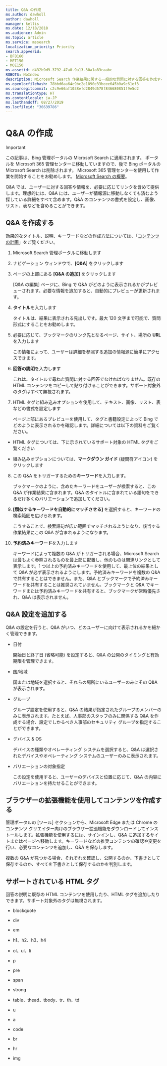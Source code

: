 ```yaml
---
title: Q&A の作成
ms.author: dawholl
author: dawholl
manager: kellis
ms.date: 12/18/2018
ms.audience: Admin
ms.topic: article
ms.service: mssearch
localization_priority: Priority
search.appverid:
- BFB160
- MET150
- MOE150
ms.assetid: d432b9d9-3792-47a0-9a13-30a1a83caabc
ROBOTS: NoIndex
description: Microsoft Search 作業結果に関する一般的な質問に対する回答を作成する方法について取り上げます
ms.openlocfilehash: 78bbd6aa64c9bc2e1890e33beee645b0a9c61ef3
ms.sourcegitcommit: c2c9e66af1038efd2849d578f846680851f9e5d2
ms.translationtype: HT
ms.contentlocale: ja-JP
ms.lasthandoff: 08/27/2019
ms.locfileid: "36639786"
---
```

# <a name="create-qas"></a>Q&A の作成

> [!IMPORTANT]
> この記事は、Bing 管理ポータルの Microsoft Search に適用されます。 ポータルを Microsoft 365 管理センターに移動していますので、後で Bing ポータルの Microsoft Search は削除されます。 Microsoft 365 管理センターを使用して作業を開始することをお勧めします。 [Microsoft Search の概要](overview-microsoft-search.md)。

Q&A では、ユーザーに対する回答や情報を、必要に応じてリンクを含めて提供します。理想的には、Q&A には、ユーザーが情報源に移動しなくても済むよう探している詳細をすべて含めます。Q&A のコンテンツの書式を設定し、画像、リスト、表などを含めることができます。
  
## <a name="create-a-qa"></a>Q&A を作成する

効果的なタイトル、説明、キーワードなどの作成方法については、「[コンテンツの計画](plan-your-content.md)」をご覧ください。
  
1. Microsoft Search 管理ポータルに移動します
    
2. ナビゲーション ウィンドウで、**[Q&A]** をクリックします
    
3. ページの上部にある **[Q&A の追加]** をクリックします
    
    [Q&A の編集] ページに、Bing で Q&A がどのように表示されるかがプレビューされます。必要な情報を追加すると、自動的にプレビューが更新されます。
    
4. **タイトル**を入力します
    
    タイトルは、結果に表示される見出しです。最大 120 文字まで可能で、質問形式にすることをお勧めします。
    
5. 必要に応じて、ブックマークのリンク先となるページ、サイト、場所の **URL** を入力します 
    
    この情報によって、ユーザーは詳細を参照する追加の情報源に簡単にアクセスできます。
    
6. **回答の説明**を入力します
    
    これは、タイトルで尋ねた質問に対する回答でなければなりません。既存の HTML コンテンツをコピーして貼り付けることができます。サポート対象外のタグはすべて無視されます。
    
7. HTML タグと組み込みオプションを使用して、テキスト、画像、リスト、表などの書式を設定します
    
    ページ上部にあるプレビューを使用して、タグと書籍設定によって Bing でどのように表示されるかを確認します。詳細については以下の資料をご覧ください。
    
  - HTML タグについては、下に示されているサポート対象の HTML タグをご覧ください
    
  - 組み込みオプションについては、**マークダウン ガイド** (疑問符アイコン) をクリックします 
    
8. この Q&A をトリガーするための**キーワード**を入力します。 
    
    ブックマークのように、含めたキーワードをユーザーが検索すると、この Q&A が作業結果に含まれます。Q&A のタイトルに含まれている語句をできるだけ多くのバリエーションで追加してください。
    
9. **[類似するキーワードを自動的にマッチさせる]** を選択すると、キーワードの検索範囲を広げられます。 
    
    こうすることで、検索語句が広い範囲でマッチされるようになり、該当する作業結果にこの Q&A が含まれるようになります。
    
10. **予約済みキーワード**を入力します
    
    キーワードによって複数の Q&A がトリガーされる場合、Microsoft Search は最もよく参照されるものを最上部に配置し、他のものは関連リンクとして表示します。1 つ以上の予約済みキーワードを使用して、最上位の結果として Q&A が必ず表示されるようにします。予約済みキーワードを複数の Q&A で共有することはできません。また、Q&A とブックマークで予約済みキーワードを共有することは推奨されていません。ブックマークと Q&A でキーワードまたは予約済みキーワードを共有すると、ブックマークが常時優先され、Q&A は表示されません。
    
## <a name="add-qa-settings"></a>Q&A 設定を追加する

Q&A の設定を行うと、Q&A がいつ、どのユーザーに向けて表示されるかを細かく管理できます。
  
- 日付
    
    開始日と終了日 (省略可能) を設定すると、Q&A の公開のタイミングと有効期限を管理できます。
    
- 国/地域
    
    国または地域を選択すると、それらの場所にいるユーザーのみにその Q&A が表示されます。
    
- グループ
    
    グループ設定を使用すると、Q&A の結果が指定されたグループのメンバーのみに表示されます。たとえば、人事部のスタッフのみに関係する Q&A を作成する場合、設定でしかるべき人事部のセキュリティ グループを指定することができます。
    
- デバイス &amp; OS
    
    デバイスの種類やオペレーティング システムを選択すると、Q&A は選択されたデバイスやオペレーティング システムのユーザーのみに表示されます。
    
- バリエーションの対象指定
    
    この設定を使用すると、ユーザーのデバイスと位置に応じて、Q&A の内容にバリエーションを持たせることができます。
    
## <a name="use-a-browser-extension-to-create-content"></a>ブラウザーの拡張機能を使用してコンテンツを作成する

管理ポータルの [ツール] セクションから、Microsoft Edge または Chrome のコンテンツ クリエイター向けのブラウザー拡張機能をダウンロードしてインストールします。拡張機能を使用するには、サインインし、Q&A に追加するサイトまたはページへ移動します。キーワードなどの推奨コンテンツの確認や変更を行い、必要なコンテンツを追加し、Q&A を保存します。
  
複数の Q&A が見つかる場合、それぞれを確認し、公開するのか、下書きとして保存するのか、すべてを下書きとして保存するのかを判別します。
  
## <a name="supported-html-tags"></a>サポートされている HTML タグ

回答の説明に既存の HTML コンテンツを使用したり、HTML タグを追加したりできます。サポート対象外のタグは無視されます。
  
- blockquote
    
- div
    
- em
    
- h1、h2、h3、h4
    
- ol、ul、li
    
- p
    
- pre
    
- span
    
- strong
    
- table、thead、tbody、tr、th、td
    
- u
    
- a
    
- code
    
- br
    
- hr
    
- img

  

